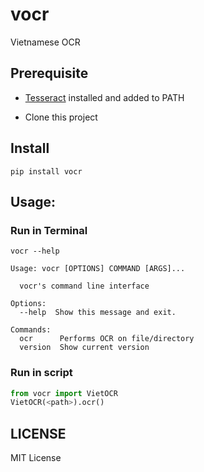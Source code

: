 # vocr
 
Vietnamese OCR

## Prerequisite

- [Tesseract](https://github.com/UB-Mannheim/tesseract) installed and added to PATH

- Clone this project

## Install

```
pip install vocr
```

## Usage:

### Run in Terminal
```
vocr --help
```
```
Usage: vocr [OPTIONS] COMMAND [ARGS]...

  vocr's command line interface

Options:
  --help  Show this message and exit.

Commands:
  ocr      Performs OCR on file/directory
  version  Show current version
```

### Run in script
```python
from vocr import VietOCR
VietOCR(<path>).ocr()
```

## LICENSE

MIT License